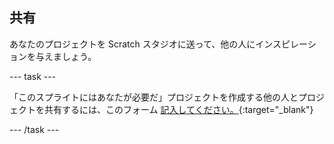 ## 共有

あなたのプロジェクトを Scratch スタジオに送って、他の人にインスピレーションを与えましょう。

--- task ---

「このスプライトにはあなたが必要だ」プロジェクトを作成する他の人とプロジェクトを共有するには、このフォーム [記入してください。](https://form.raspberrypi.org/f/community-project-submissions){:target="_blank"}

--- /task ---

